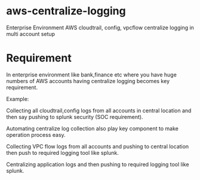 # aws-centralize-logging
Enterprise Environment AWS cloudtrail, config, vpcflow centralize logging in multi account setup

# Requirement
In enterprise environment like bank,finance etc where you have huge numbers of AWS accounts  having centralize logging becomes key requirement.


Example: 
   
Collecting all cloudtrail,config logs from all accounts in central location and then say pushing to splunk security (SOC requirement).

Automating centralize log collection also play key component to make operation process easy.

Collecting VPC flow logs from all accounts and pushing to central location then push to required logging tool like splunk.

Centralizing application logs and then pushing to required logging tool like splunk.